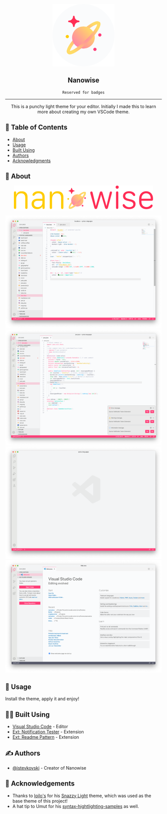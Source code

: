 <p align="center">
	<a href="" rel="noopener">
	<img width=200px height=200px src="icons/nanowise-round.png" alt="Project logo"></a>
</p>

<h2 align="center">Nanowise</h2>

<div align="center">

	Reserved for badges

</div>

---

<p align="center">
	This is a punchy light theme for your editor. Initially I made this to learn more about creating my own VSCode theme.
    <br>
</p>

## 📝 Table of Contents

- [About](#about)
- [Usage](#usage)
- [Built Using](#built_using)
- [Authors](#authors)
- [Acknowledgments](#acknowledgement)

## 🧐 About <a name = "about"></a>

<div align="center">
	<img src="icons/nanowise-banner.png">
</div>

![Nanowise icon](images/nanowise-less.png)
![Nanowise icon](images/nanowise-java.png)
![Nanowise icon](images/nanowise-vscode.png)
![Nanowise icon](images/nanowise-welcome-folder.png)

## 🎈 Usage <a name="usage"></a>

Install the theme, apply it and enjoy!

## 👨‍💻 Built Using <a name = "built_using"></a>

- [Visual Studio Code](https://code.visualstudio.com/) - Editor
- [Ext: Notification Tester](https://marketplace.visualstudio.com/items?itemName=svipas.notification-tester) - Extension
- [Ext: Readme Pattern](https://marketplace.visualstudio.com/items?itemName=thomascsd.vscode-readme-pattern) - Extension

## ✍️ Authors <a name = "authors"></a>

- [@istevkovski](https://www.linkedin.com/in/istevkovski/) - Creator of Nanowise


## 🎉 Acknowledgements <a name = "acknowledgement"></a>

- Thanks to [loilo's](https://github.com/loilo) for his [Snazzy Light](https://github.com/loilo/vscode-snazzy-light) theme, which was used as the base theme of this project!
- A hat tip to Umut for his [syntax-hightlighting-samples](https://github.com/uloco/syntax-highlighting-samples) as well.
